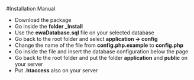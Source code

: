 #Installation Manual

- Download the package
- Go inside the **folder _Install**
- Use the **ewaDatabase.sql** file on your selected database
- Go back to the root folder and select **application -> config**
- Change the name of the file from **config.php.example** to **config.php**
- Go inside the file and insert the database configuration below the page
- Go back to the root folder and put the folder **application** and **public** on your server
- Put **.htaccess** also on your server
